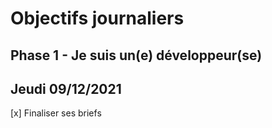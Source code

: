 # Objectifs journaliers

## Phase 1 - Je suis un(e) développeur(se)

## Jeudi 09/12/2021

[x] Finaliser ses briefs
